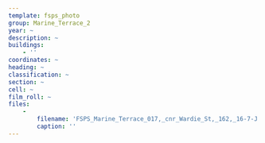 ```yaml
---
template: fsps_photo
group: Marine_Terrace_2
year: ~
description: ~
buildings:
    - ''
coordinates: ~
heading: ~
classification: ~
section: ~
cell: ~
film_roll: ~
files:
    -
        filename: 'FSPS_Marine_Terrace_017,_cnr_Wardie_St,_162,_16-7-J.png'
        caption: ''
---
```

